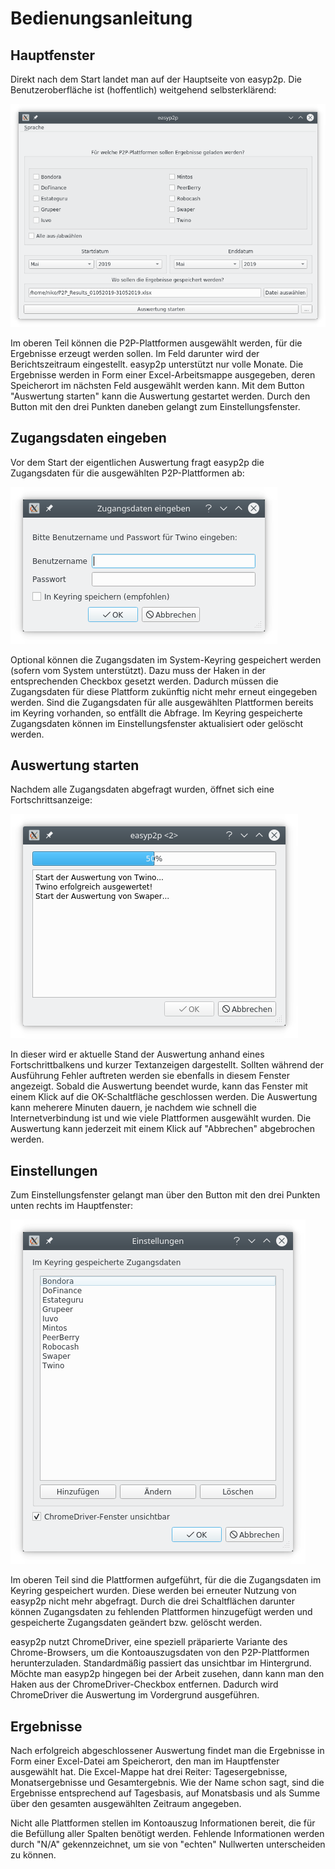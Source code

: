 # Bedienungsanleitung

## Hauptfenster
Direkt nach dem Start landet man auf der Hauptseite von easyp2p. Die
Benutzeroberfläche ist (hoffentlich) weitgehend selbsterklärend:

![Hauptfenster von easyp2p](images/main_window_screenshot_de.png)

Im oberen Teil können die P2P-Plattformen ausgewählt werden, für die Ergebnisse
erzeugt werden sollen. Im Feld darunter wird der Berichtszeitraum eingestellt.
easyp2p unterstützt nur volle Monate. Die Ergebnisse werden in Form einer
Excel-Arbeitsmappe ausgegeben, deren Speicherort im nächsten Feld ausgewählt
werden kann. Mit dem Button "Auswertung starten" kann die Auswertung gestartet
werden. Durch den Button mit den drei Punkten daneben gelangt zum
Einstellungsfenster.

## Zugangsdaten eingeben
Vor dem Start der eigentlichen Auswertung fragt easyp2p die Zugangsdaten für
die ausgewählten P2P-Plattformen ab:

![Eingabefenster für Zugangsdaten](images/credentials_window_screenshot_de.png)

Optional können die Zugangsdaten im System-Keyring gespeichert werden (sofern
vom System unterstützt). Dazu muss der Haken in der entsprechenden Checkbox
gesetzt werden. Dadurch müssen die Zugangsdaten für diese Plattform zukünftig
nicht mehr erneut eingegeben werden. Sind die Zugangsdaten für alle
ausgewählten Plattformen bereits im Keyring vorhanden, so entfällt die Abfrage.
Im Keyring gespeicherte Zugangsdaten können im Einstellungsfenster
aktualisiert oder gelöscht werden. 

## Auswertung starten
Nachdem alle Zugangsdaten abgefragt wurden, öffnet sich eine
Fortschrittsanzeige:

![Fortschrittsfenster](images/progress_window_screenshot_de.png)

In dieser wird er aktuelle Stand der Auswertung anhand eines Fortschrittbalkens
und kurzer Textanzeigen dargestellt. Sollten während der Ausführung Fehler
auftreten werden sie ebenfalls in diesem Fenster angezeigt. Sobald die
Auswertung beendet wurde, kann das Fenster mit einem Klick auf die
OK-Schaltfläche geschlossen werden. Die Auswertung kann meherere Minuten
dauern, je nachdem wie schnell die Internetverbindung ist und wie viele
Plattformen ausgewählt wurden. Die Auswertung kann jederzeit mit einem
Klick auf "Abbrechen" abgebrochen werden.

## Einstellungen
Zum Einstellungsfenster gelangt man über den Button mit den drei Punkten unten
rechts im Hauptfenster:

![Einstellungsfenster](images/settings_window_screenshot_de.png)

Im oberen Teil sind die Plattformen aufgeführt, für die die Zugangsdaten im
Keyring gespeichert wurden. Diese werden bei erneuter Nutzung von easyp2p nicht
mehr abgefragt. Durch die drei Schaltflächen darunter können Zugangsdaten zu
fehlenden Plattformen hinzugefügt werden und gespeicherte Zugangsdaten
geändert bzw. gelöscht werden.

easyp2p nutzt ChromeDriver, eine speziell präparierte Variante des
Chrome-Browsers, um die Kontoauszugsdaten von den P2P-Plattformen
herunterzuladen. Standardmäßig passiert das unsichtbar im Hintergrund. Möchte
man easyp2p hingegen bei der Arbeit zusehen, dann kann man den Haken aus der
ChromeDriver-Checkbox entfernen. Dadurch wird ChromeDriver die Auswertung
im Vordergrund ausgeführen.

## Ergebnisse
Nach erfolgreich abgeschlossener Auswertung findet man die Ergebnisse in Form
einer Excel-Datei am Speicherort, den man im Hauptfenster ausgewählt hat.
Die Excel-Mappe hat drei Reiter: Tagesergebnisse, Monatsergebnisse und
Gesamtergebnis. Wie der Name schon sagt, sind die Ergebnisse entsprechend
auf Tagesbasis, auf Monatsbasis und als Summe über den gesamten ausgewählten
Zeitraum angegeben.

Nicht alle Plattformen stellen im Kontoauszug Informationen bereit, die für die
Befüllung aller Spalten benötigt werden. Fehlende Informationen werden durch
"N/A" gekennzeichnet, um sie von "echten" Nullwerten unterscheiden zu können.